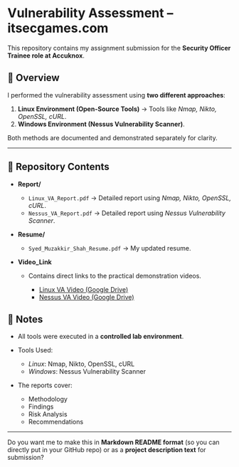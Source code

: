 
# Vulnerability Assessment – itsecgames.com

This repository contains my assignment submission for the **Security Officer Trainee role at Accuknox**.

## 📌 Overview

I performed the vulnerability assessment using **two different approaches**:

1. **Linux Environment (Open-Source Tools)** → Tools like *Nmap, Nikto, OpenSSL, cURL*.
2. **Windows Environment (Nessus Vulnerability Scanner)**.

Both methods are documented and demonstrated separately for clarity.

---

## 📂 Repository Contents

* **Report/**

  * `Linux_VA_Report.pdf` → Detailed report using *Nmap, Nikto, OpenSSL, cURL*.
  * `Nessus_VA_Report.pdf` → Detailed report using *Nessus Vulnerability Scanner*.

* **Resume/**

  * `Syed_Muzakkir_Shah_Resume.pdf` → My updated resume.

* **Video_Link**

  * Contains direct links to the practical demonstration videos.

    * [Linux VA Video (Google Drive)](Your_Link_Here)
    * [Nessus VA Video (Google Drive)](Your_Link_Here)


## 📝 Notes

* All tools were executed in a **controlled lab environment**.
* Tools Used:

  * *Linux*: Nmap, Nikto, OpenSSL, cURL
  * *Windows*: Nessus Vulnerability Scanner
* The reports cover:

  * Methodology
  * Findings
  * Risk Analysis
  * Recommendations

---

Do you want me to make this in **Markdown README format** (so you can directly put in your GitHub repo) or as a **project description text** for submission?
